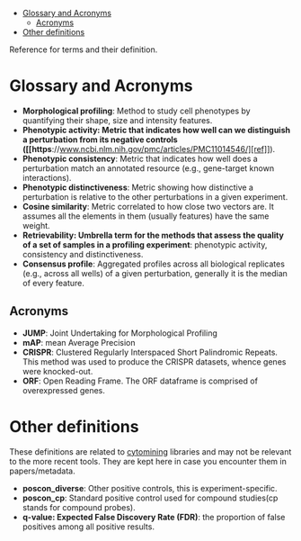 - [Glossary and Acronyms](#Glossary-and-Acronyms)
  - [Acronyms](#Acronyms)
- [Other definitions](#Other-definitions)

Reference for terms and their definition.


<a id="Glossary-and-Acronyms"></a>

# Glossary and Acronyms

-   **Morphological profiling**: Method to study cell phenotypes by quantifying their shape, size and intensity features.
-   **Phenotypic activity: Metric that indicates how well can we distinguish a perturbation from its negative controls ([[https**://www.ncbi.nlm.nih.gov/pmc/articles/PMC11014546/][ref]]).
-   **Phenotypic consistency**: Metric that indicates how well does a perturbation match an annotated resource (e.g., gene-target known interactions).
-   **Phenotypic distinctiveness**: Metric showing how distinctive a perturbation is relative to the other perturbations in a given experiment.
-   **Cosine similarity**: Metric correlated to how close two vectors are. It assumes all the elements in them (usually features) have the same weight.
-   **Retrievability: Umbrella term for the methods that assess the quality of a set of samples in a profiling experiment**: phenotypic activity, consistency and distinctiveness.
-   **Consensus profile**: Aggregated profiles across all biological replicates (e.g., across all wells) of a given perturbation, generally it is the median of every feature.


<a id="Acronyms"></a>

## Acronyms

-   **JUMP**: Joint Undertaking for Morphological Profiling
-   **mAP**: mean Average Precision
-   **CRISPR**: Clustered Regularly Interspaced Short Palindromic Repeats. This method was used to produce the CRISPR datasets, whence genes were knocked-out.
-   **ORF**: Open Reading Frame. The ORF dataframe is comprised of overexpressed genes.


<a id="Other-definitions"></a>

# Other definitions

These definitions are related to [cytomining](https://github.com/cytomining) libraries and may not be relevant to the more recent tools. They are kept here in case you encounter them in papers/metadata.

-   **poscon\_diverse**: Other positive controls, this is experiment-specific.
-   **poscon\_cp**: Standard positive control used for compound studies(cp stands for compound probes).
-   **q-value: Expected False Discovery Rate (FDR)**: the proportion of false positives among all positive results.
